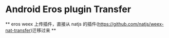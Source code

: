 # Android Eros plugin Transfer

** eros weex 上传插件，直接从 natjs 的插件(https://github.com/natjs/weex-nat-transfer)迁移过来 **
